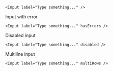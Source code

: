     <Input label="Type something..." />

Input with error

    <Input label="Type something..." hasErrors />

Disabled input

    <Input label="Type something..." disabled />

Multiline input

    <Input label="Type something..." multiRows />